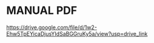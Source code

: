 # MANUAL PDF

https://drive.google.com/file/d/1w2-Ehw5TpEYicaDjusYIdSaBGGruKy5a/view?usp=drive_link
